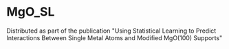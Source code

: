 # MgO_SL

Distributed as part of the publication "Using Statistical Learning to Predict Interactions Between Single Metal Atoms and Modified MgO(100) Supports"
